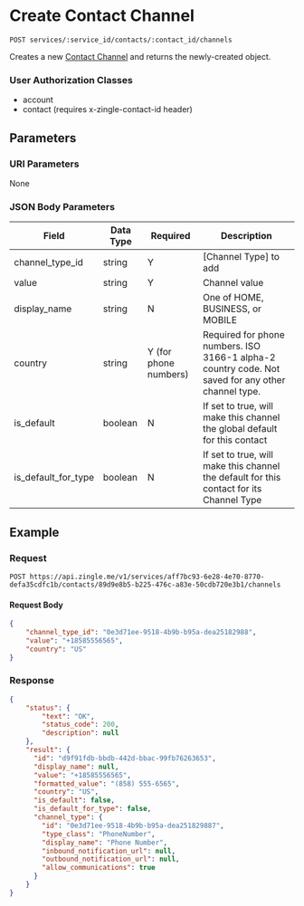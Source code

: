 # Create Contact Channel

    POST services/:service_id/contacts/:contact_id/channels
    
Creates a new [Contact Channel] and returns the newly-created object.

### User Authorization Classes 
* account
* contact (requires x-zingle-contact-id header)

## Parameters
### URI Parameters
None
### JSON Body Parameters
Field | Data Type | Required | Description
--- | --- | --- | ---
channel_type_id | string | Y | [Channel Type] to add
value | string | Y | Channel value 
display_name | string | N | One of HOME, BUSINESS, or MOBILE
country | string | Y (for phone numbers) | Required for phone numbers. ISO 3166-1 alpha-2 country code. Not saved for any other channel type.
is_default | boolean | N | If set to true, will make this channel the global default for this contact
is_default_for_type | boolean | N | If set to true, will make this channel the default for this contact for its Channel Type

## Example
### Request

    POST https://api.zingle.me/v1/services/aff7bc93-6e28-4e70-8770-defa35cdfc1b/contacts/89d9e8b5-b225-476c-a83e-50cdb720e3b1/channels

#### Request Body 
```json
{
    "channel_type_id": "0e3d71ee-9518-4b9b-b95a-dea25182988",
    "value": "+18585556565",
    "country": "US"
}
```

### Response
``` json
{
    "status": {
        "text": "OK",
        "status_code": 200,
        "description": null
    },
    "result": {
      "id": "d9f91fdb-bbdb-442d-bbac-99fb76263653",
      "display_name": null,
      "value": "+18585556565",
      "formatted_value": "(858) 555-6565",
      "country": "US",
      "is_default": false,
      "is_default_for_type": false,
      "channel_type": {
        "id": "0e3d71ee-9518-4b9b-b95a-dea251829887",
        "type_class": "PhoneNumber",
        "display_name": "Phone Number",
        "inbound_notification_url": null,
        "outbound_notification_url": null,
        "allow_communications": true
      }
    }
}
```

[Contact Channel]: README.md
[Contact Type]: /channel_types/README.md

